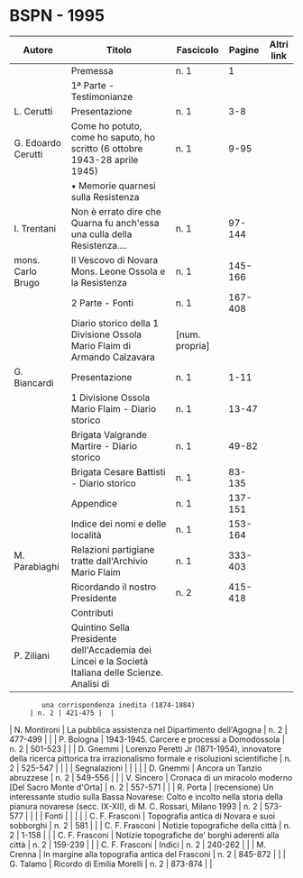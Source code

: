 # BSPN - 1995

| Autore             | Titolo                                                                                              | Fascicolo      | Pagine  | Altri link |
|--------------------|-----------------------------------------------------------------------------------------------------|----------------|---------|------------|
|                    | Premessa                                                                                            | n. 1           | 1       |            |
|                    | 1ª Parte - Testimonianze                                                                            |                |         |            |
| L. Cerutti         | Presentazione                                                                                       | n. 1           | 3-8     |            |
| G. Edoardo Cerutti | Come ho potuto, come ho saputo, ho scritto (6 ottobre 1943-28 aprile 1945)                          | n. 1           | 9-95    |            |
|                    | • Memorie quarnesi sulla Resistenza                                                                 |                |         |            |
| I. Trentani        | Non è errato dire che Quarna fu anch'essa una culla della Resistenza....                            | n. 1           | 97-144  |            |
| mons. Carlo Brugo  | Il Vescovo di Novara Mons. Leone Ossola e la Resistenza                                             | n. 1           | 145-166 |            |
|                    | 2 Parte - Fonti                                                                                     | n. 1           | 167-408 |            |
|                    | Diario storico della 1 Divisione Ossola Mario Flaim di Armando Calzavara                            | [num. propria] |         |            |
| G. Biancardi       | Presentazione                                                                                       | n. 1           | 1-11    |            |
|                    | 1 Divisione Ossola Mario Flaim - Diario storico                                                     | n. 1           | 13-47   |            |
|                    | Brigata Valgrande Martire - Diario storico                                                          | n. 1           | 49-82   |            |
|                    | Brigata Cesare Battisti - Diario storico                                                            | n. 1           | 83-135  |            |
|                    | Appendice                                                                                           | n. 1           | 137-151 |            |
|                    | Indice dei nomi e delle località                                                                    | n. 1           | 153-164 |            |
| M. Parabiaghi      | Relazioni partigiane tratte dall'Archivio Mario Flaim                                               | n. 1           | 333-403 |            |
|                    | Ricordando il nostro Presidente                                                                     | n. 2           | 415-418 |            |
|                    | Contributi                                                                                          |                |         |            |
| P. Ziliani         | Quintino Sella Presidente dell'Accademia dei Lincei e la Società Italiana delle Scienze. Analisi di 

            una corrispondenza inedita (1874-1884)
         | n. 2 | 421-475 |  |

| N. Montironi | La pubblica assistenza nel Dipartimento dell'Agogna | n. 2 | 477-499 | |
| P. Bologna | 1943-1945. Carcere e processi a Domodossola | n. 2 | 501-523 | |
| D. Gnemmi | Lorenzo Peretti Jr (1871-1954), innovatore della ricerca pittorica tra irrazionalismo formale e risoluzioni scientifiche
| n. 2 | 525-547 | |
| | Segnalazioni | | | |
| D. Gnemmi | Ancora un Tanzio abruzzese | n. 2 | 549-556 | |
| V. Sincero | Cronaca di un miracolo moderno [Del Sacro Monte d'Orta] | n. 2 | 557-571 | |
| R. Porta | (recensione) Un interessante studio sulla Bassa Novarese: Colto e incolto nella storia della pianura novarese (secc. IX-XII), di M. C. Rossari, Milano 1993
| n. 2 | 573-577 | |
| | Fonti | | | |
| C. F. Frasconi | Topografia antica di Novara e suoi sobborghi | n. 2 | 581 | |
| C. F. Frasconi | Notizie topografiche della città | n. 2 | 1-158 | |
| C. F. Frasconi | Notizie topografiche de' borghi aderenti alla città | n. 2 | 159-239 | |
| C. F. Frasconi | Indici | n. 2 | 240-262 | |
| M. Crenna | In margine alla topografia antica del Frasconi | n. 2 | 845-872 | |
| G. Talamo | Ricordo di Emilia Morelli | n. 2 | 873-874 | |
